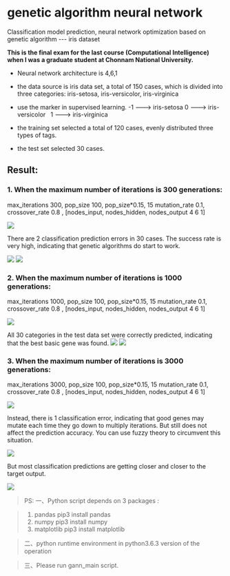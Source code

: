 # genetic algorithm neural network
Classification model prediction, neural network optimization based on genetic algorithm --- iris dataset

**This is the final exam for the last course (Computational Intelligence) when I was a graduate student at Chonnam National University.**

- Neural network architecture is 4,6,1

- the data source is iris data set, a total of 150 cases, which is divided into three categories: iris-setosa, iris-versicolor, iris-virginica

- use the marker in supervised learning. -1 ---> iris-setosa  0 ---> iris-versicolor   1 ---> iris-virginica

- the training set selected a total of 120 cases, evenly distributed three types of tags.

- the test set selected 30 cases.

## Result:
### 1. When the maximum number of iterations is 300 generations:

max_iterations 300, pop_size 100, pop_size*0.15, 15 mutation_rate 0.1, crossover_rate 0.8 , [nodes_input, nodes_hidden, nodes_output 4 6 1]

![](https://github.com/WEIHAITONG1/genetic-algorithm-neural-network/blob/master/300%20generations/Figure_0.png)

There are 2 classification prediction errors in 30 cases. The success rate is very high, indicating that genetic algorithms do start to work.

![](https://github.com/WEIHAITONG1/genetic-algorithm-neural-network/blob/master/300%20generations/Figure_1.png)
![](https://github.com/WEIHAITONG1/genetic-algorithm-neural-network/blob/master/300%20generations/Figure_2.png)

### 2. When the maximum number of iterations is 1000 generations:

max_iterations 1000, pop_size 100, pop_size*0.15, 15 mutation_rate 0.1, crossover_rate 0.8 , [nodes_input, nodes_hidden, nodes_output 4 6 1]

![](https://github.com/WEIHAITONG1/genetic-algorithm-neural-network/blob/master/1000%20generations/Figure_0.png)

All 30 categories in the test data set were correctly predicted, indicating that the best basic gene was found.	
![](https://github.com/WEIHAITONG1/genetic-algorithm-neural-network/blob/master/1000%20generations/Figure_1.png)
![](https://github.com/WEIHAITONG1/genetic-algorithm-neural-network/blob/master/1000%20generations/Figure_2.png)

### 3. When the maximum number of iterations is 3000 generations:

max_iterations 3000, pop_size 100, pop_size*0.15, 15 mutation_rate 0.1, crossover_rate 0.8 , [nodes_input, nodes_hidden, nodes_output 4 6 1]

![](https://github.com/WEIHAITONG1/genetic-algorithm-neural-network/blob/master/3000%20generations/Figure_0.png)

Instead, there is 1 classification error, indicating that good genes may mutate each time they go down to multiply iterations. But still does not affect the prediction accuracy. You can use fuzzy theory to circumvent this situation.

![](https://github.com/WEIHAITONG1/genetic-algorithm-neural-network/blob/master/3000%20generations/Figure_1.png)

But most classification predictions are getting closer and closer to the target output.

![](https://github.com/WEIHAITONG1/genetic-algorithm-neural-network/blob/master/3000%20generations/Figure_2.png)

> PS: 
> 一、Python script depends on 3 packages :

> 1.	pandas         pip3 install pandas
> 2.	numpy          pip3 install numpy
> 3.	matplotlib      pip3 install matplotlib

> 二、python runtime environment in python3.6.3 version of the operation

> 三、Please run gann_main script.

